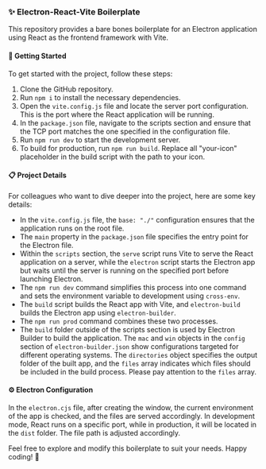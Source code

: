 ### ✨ Electron-React-Vite Boilerplate

This repository provides a bare bones boilerplate for an Electron application using React as the frontend framework with Vite.

#### 🚀 Getting Started

To get started with the project, follow these steps:

1. Clone the GitHub repository.
2. Run `npm i` to install the necessary dependencies.
3. Open the `vite.config.js` file and locate the server port configuration. This is the port where the React application will be running.
4. In the `package.json` file, navigate to the scripts section and ensure that the TCP port matches the one specified in the configuration file.
5. Run `npm run dev` to start the development server.
6. To build for production, run `npm run build`. Replace all "your-icon" placeholder in the build script with the path to your icon.

#### 📋 Project Details

For colleagues who want to dive deeper into the project, here are some key details:

- In the `vite.config.js` file, the `base: "./"` configuration ensures that the application runs on the root file.
- The `main` property in the `package.json` file specifies the entry point for the Electron file.
- Within the `scripts` section, the `serve` script runs Vite to serve the React application on a server, while the `electron` script starts the Electron app but waits until the server is running on the specified port before launching Electron.
- The `npm run dev` command simplifies this process into one command and sets the environment variable to development using `cross-env`.
- The `build` script builds the React app with Vite, and `electron-build` builds the Electron app using `electron-builder`.
- The `npm run prod` command combines these two processes.
- The `build` folder outside of the scripts section is used by Electron Builder to build the application. The `mac` and `win` objects in the `config` section of `electron-builder.json` show configurations targeted for different operating systems. The `directories` object specifies the output folder of the built app, and the `files` array indicates which files should be included in the build process. Please pay attention to the `files` array.

#### ⚙️ Electron Configuration

In the `electron.cjs` file, after creating the window, the current environment of the app is checked, and the files are served accordingly. In development mode, React runs on a specific port, while in production, it will be located in the `dist` folder. The file path is adjusted accordingly.

Feel free to explore and modify this boilerplate to suit your needs. Happy coding! 🎉
